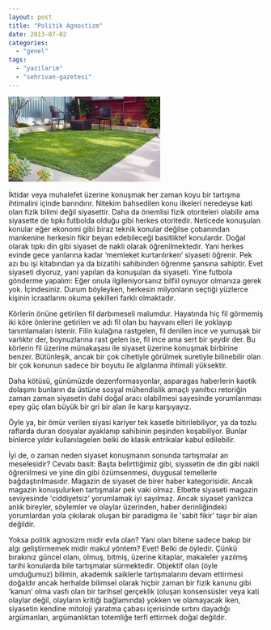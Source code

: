 ```yaml
---
layout: post
title: "Politik Agnostizm"
date: 2013-07-02
categories: 
  - "genel"
tags: 
  - "yazilarim"
  - "sehrivan-gazetesi"
---
```


[![](/images/images)](https://encrypted-tbn0.gstatic.com/images?q=tbn:ANd9GcQ8UeoIc1jJ29OiHJBkCIMUZJH4CaZzbJB9Jv-cFTLlTMriRdMRAw)

İktidar veya muhalefet üzerine konuşmak her zaman koyu bir tartışma ihtimalini içinde barındırır. Nitekim bahsedilen konu ilkeleri neredeyse kati olan fizik bilimi değil siyasettir. Daha da önemlisi fizik otoriteleri olabilir ama siyasette de tıpkı futbolda olduğu gibi herkes otoritedir. Neticede konuşulan konular eğer ekonomi gibi biraz teknik konular değilse çobanından mankenine herkesin fikir beyan edebileceği basitlikte! konulardır. Doğal olarak tıpkı din gibi siyaset de nakli olarak öğrenilmektedir. Yani herkes evinde gece yarılarına kadar ‘memleket kurtarılırken’ siyaseti öğrenir. Pek azı bu işi kitabından ya da bizatihi sahibinden öğrenme şansına sahiptir. Evet siyaseti diyoruz, yani yapılan da konuşulan da siyaseti. Yine futbola gönderme yapalım: Eğer onula ilgileniyorsanız bilfiil oynuyor olmanıza gerek yok. İçindesiniz. Durum böyleyken, herkesin milyonların seçtiği yüzlerce kişinin icraatlarını okuma şekilleri farklı olmaktadır. 

  

Körlerin önüne getirilen fil darbımeseli malumdur. Hayatında hiç fil görmemiş iki köre önlerine getirilen ve adı fil olan bu hayvanı elleri ile yoklayıp tanımlamaları istenir. Filin kulağına rastgelen, fil denilen ince ve yumuşak bir varlıktır der, boynuzlarına rast gelen ise, fil ince ama sert bir şeydir der. Bu körlerin fil üzerine münakaşası ile siyaset üzerine konuşmak birbirine benzer. Bütünleşik, ancak bir çok cihetiyle görülmek suretiyle bilinebilir olan bir çok konunun sadece bir boyutu ile algılanma ihtimali yüksektir.

  

Daha kötüsü, günümüzde dezenformasyonlar, asparagas haberlerin kaotik dolaşımı bunların da üstüne sosyal mühendislik amaçlı yanıltıcı retoriğin zaman zaman siyasetin dahi doğal aracı olabilmesi sayesinde yorumlanması epey güç olan büyük bir gri bir alan ile karşı karşıyayız.

  

Öyle ya, bir ömür verilen siyasi kariyer tek kasetle bitirilebiliyor, ya da tozlu raflarda duran dosyalar ayaklanıp sahibinin peşinden koşabiliyor. Bunlar binlerce yıldır kullanılagelen belki de klasik entrikalar kabul edilebilir.

  

İyi de, o zaman neden siyaset konuşmanın sonunda tartışmalar an meselesidir? Cevabı basit: Başta belirttiğimiz gibi, siyasetin de din gibi nakli öğrenilmesi ve yine din gibi özümsenmesi, duygusal temellerle bağdaştırılmasıdır. Magazin de siyaset de birer haber kategorisidir. Ancak magazin konuşulurken tartışmalar pek vaki olmaz. Elbette siyaseti magazin seviyesinde 'ciddiyetsiz’ yorumlamak iyi sayılmaz. Ancak siyaset yanlızca anlık bireyler, söylemler ve olaylar üzerinden, haber derinliğindeki yorumlardan yola çıkılarak oluşan bir paradigma ile 'sabit fikir’ taşır bir alan değildir. 

  

Yoksa politik agnosizm midir evla olan? Yani olan bitene sadece bakıp bir algı geliştirmemek midir makul yöntem? Evet! Belki de öyledir. Çünkü bırakınız güncel olanı, olmuş, bitmiş, üzerine kitaplar, makaleler yazılmış tarihi konularda bile tartışmalar sürmektedir. Objektif olan (öyle umduğumuz) bilimin, akademik saiklerle tartışmalarını devam ettirmesi doğaldır ancak herhalde bilimsel olarak hiçbir zaman bir fizik kanunu gibi 'kanun’ olma vasfı olan bir tarihsel gerçeklik (oluşan konsensüsler veya kati olaylar değil, olayların kritiği bağlamında) yokken ve olamayacak iken, siyasetin kendine mitoloji yaratma çabası içerisinde sırtını dayadığı argümanları, argümanlıktan totemliğe terfi ettirmek doğal değildir.
